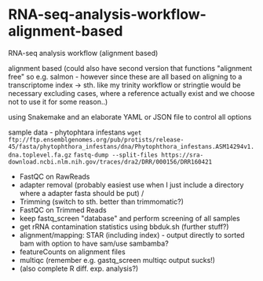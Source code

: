# RNA-seq-analysis-workflow-alignment-based
RNA-seq analysis workflow (alignment based)

alignment based (could also have second version that functions "alignment free" so e.g. salmon - however since these are all based on aligning to a transcriptome index -> sth. like my trinity workflow or stringtie would be necessary excluding cases, where a reference actually exist and we choose not to use it for some reason..)

using Snakemake and an elaborate YAML or JSON file to control all options

sample data - phytophtara infestans
`wget ftp://ftp.ensemblgenomes.org/pub/protists/release-45/fasta/phytophthora_infestans/dna/Phytophthora_infestans.ASM14294v1.dna.toplevel.fa.gz`
`fastq-dump --split-files https://sra-download.ncbi.nlm.nih.gov/traces/dra2/DRR/000156/DRR160421`


- FastQC on RawReads
- adapter removal (probably easiest use when I just include a directory where a adapter fasta should be put) /
- Trimming (switch to sth. better than trimmomatic?)
- FastQC on Trimmed Reads
- keep fastq_screen "database" and perform screening of all samples
- get rRNA contamination statistics using bbduk.sh (further stuff?)
- alignment/mapping: STAR (including index) - output directly to sorted bam with option to have sam/use sambamba?
- featureCounts on alignment files
- multiqc (remember e.g. gastq_screen multiqc output sucks!)
- (also complete R diff. exp. analysis?)
